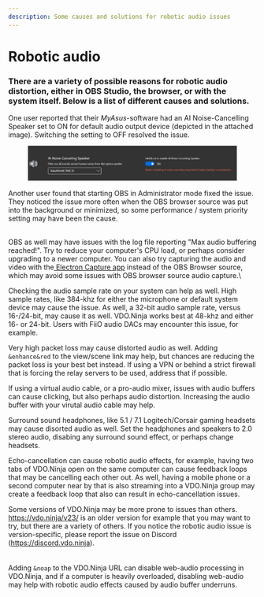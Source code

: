 ```yaml
---
description: Some causes and solutions for robotic audio issues
---
```


# Robotic audio

### There are a variety of possible reasons for robotic audio distortion, either in OBS Studio, the browser, or with the system itself. Below is a list of different causes and solutions.



One user reported that their _MyAsus_-software had an AI Noise-Cancelling Speaker set to ON for default audio output device (depicted in the attached image). Switching the setting to OFF resolved the issue.

<figure><img src="../.gitbook/assets/image (231).png" alt=""><figcaption></figcaption></figure>

Another user found that starting OBS in Administrator mode fixed the issue. They noticed the issue more often when the OBS browser source was put into the background or minimized, so some performance / system priority setting may have been the cause.&#x20;

\
OBS as well may have issues with the log file reporting "Max audio buffering reached!". Try to reduce your computer's CPU load, or perhaps consider upgrading to a newer computer. You can also try capturing the audio and video with the[ Electron Capture app](../steves-helper-apps/electron-capture.md) instead of the OBS Browser source, which may avoid some issues with OBS browser source audio capture.\


Checking the audio sample rate on your system can help as well. High sample rates, like 384-khz for either the microphone or default system device may cause the issue. As well, a 32-bit audio sample rate, versus 16-/24-bit, may cause it as well. VDO.Ninja works best at 48-khz and either 16- or 24-bit. Users with FiiO audio DACs may encounter this issue, for example.



Very high packet loss may cause distorted audio as well. Adding `&enhance&red` to the view/scene link may help, but chances are reducing the packet loss is your best bet instead. If using a VPN or behind a strict firewall that is forcing the relay servers to be used, address that if possible.



If using a virtual audio cable, or a pro-audio mixer, issues with audio buffers can cause clicking, but also perhaps audio distortion. Increasing the audio buffer with your virutal audio cable may help.



Surround sound headphones, like 5.1 / 7.1 Logitech/Corsair gaming headsets may cause disorted audio as well. Set the headphones and speakers to 2.0 stereo audio, disabing any surround sound effect, or perhaps change headsets.



Echo-cancellation can cause robotic audio effects, for example, having two tabs of VDO.Ninja open on the same computer can cause feedback loops that may be cancelling each other out.  As well, having a mobile phone or a second computer near by that is also streaming into a VDO.Ninja group may create a feedback loop that also can result in echo-cancellation issues.



Some versions of VDO.Ninja may be more prone to issues than others. https://vdo.ninja/v23/ is an older version for example that you may want to try, but there are a variety of others. If you notice the robotic audio issue is version-specific, please report the issue on Discord (https://discord.vdo.ninja).\
\
\
Adding `&noap` to the VDO.Ninja URL can disable web-audio processing in VDO.Ninja, and if a computer is heavily overloaded, disabling web-audio may help with robotic audio effects caused by audio buffer underruns.

